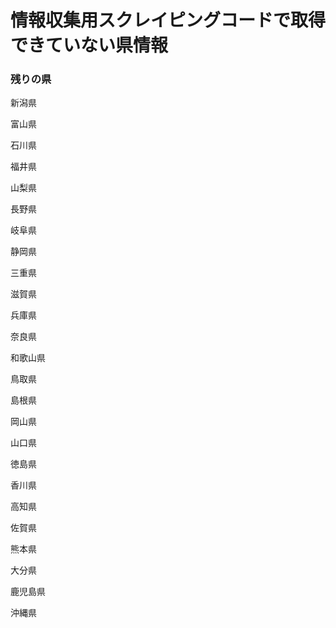 # 情報収集用スクレイピングコードで取得できていない県情報

### 残りの県

新潟県

富山県

石川県

福井県

山梨県

長野県

岐阜県

静岡県

三重県

滋賀県

兵庫県

奈良県

和歌山県

鳥取県

島根県

岡山県

山口県

徳島県

香川県

高知県

佐賀県

熊本県

大分県

鹿児島県

沖縄県
